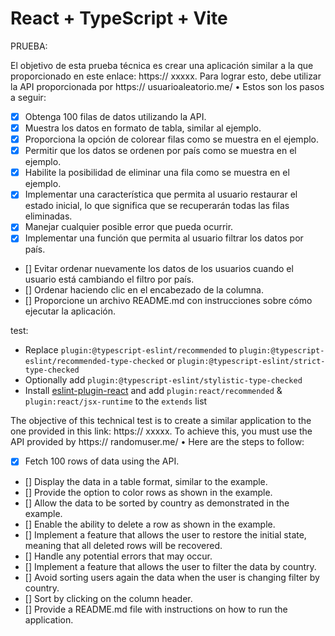 # React + TypeScript + Vite

PRUEBA:

El objetivo de esta prueba técnica es crear una aplicación similar a la que
proporcionado en este enlace: https:// xxxxx. Para lograr esto, debe utilizar la API proporcionada por
https:// usuarioaleatorio.me/ •
Estos son los pasos a seguir:
- [x] Obtenga 100 filas de datos utilizando la API.
- [x] Muestra los datos en formato de tabla, similar al ejemplo.
- [x] Proporciona la opción de colorear filas como se muestra en el ejemplo.
- [x] Permitir que los datos se ordenen por país como se muestra en el ejemplo.
- [x] Habilite la posibilidad de eliminar una fila como se muestra en el ejemplo.
- [x] Implementar una característica que permita al usuario restaurar el estado inicial, lo que significa que se recuperarán todas las filas eliminadas.
- [x] Manejar cualquier posible error que pueda ocurrir.
- [x] Implementar una función que permita al usuario filtrar los datos por país.
- [] Evitar ordenar nuevamente los datos de los usuarios cuando el usuario está cambiando el filtro por país.
- [] Ordenar haciendo clic en el encabezado de la columna.
- [] Proporcione un archivo README.md con instrucciones sobre cómo ejecutar la aplicación.



test:

- Replace `plugin:@typescript-eslint/recommended` to `plugin:@typescript-eslint/recommended-type-checked` or `plugin:@typescript-eslint/strict-type-checked`
- Optionally add `plugin:@typescript-eslint/stylistic-type-checked`
- Install [eslint-plugin-react](https://github.com/jsx-eslint/eslint-plugin-react) and add `plugin:react/recommended` & `plugin:react/jsx-runtime` to the `extends` list

The objective of this technical test is to create a similar application to the one
provided in this link: https:// xxxxx. To achieve this, you must use the API provided by
https:// randomuser.me/ •
Here are the steps to follow:
- [x] Fetch 100 rows of data using the API.
- [] Display the data in a table format, similar to the example.
- [] Provide the option to color rows as shown in the example.
- [] Allow the data to be sorted by country as demonstrated in the example.
- [] Enable the ability to delete a row as shown in the example.
- [] Implement a feature that allows the user to restore the initial state, meaning that
all deleted rows will be recovered.
- [] Handle any potential errors that may occur.
- [] Implement a feature that allows the user to filter the data by country.
- [] Avoid sorting users again the data when the user is changing filter by country.
- [] Sort by clicking on the column header.
- [] Provide a README.md file with instructions on how to run the application.